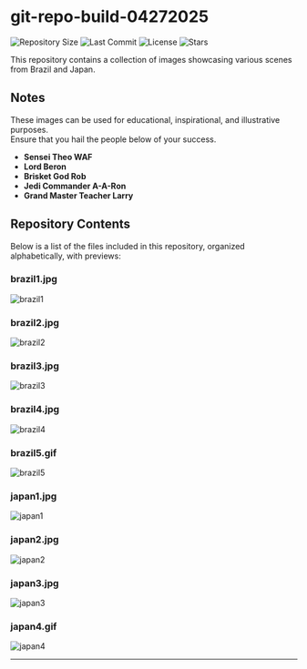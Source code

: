 # git-repo-build-04272025

![Repository Size](https://img.shields.io/github/repo-size/tiqsclass6/git-repo-build-04272025)
![Last Commit](https://img.shields.io/github/last-commit/tiqsclass6/git-repo-build-04272025)
![License](https://img.shields.io/github/license/tiqsclass6/git-repo-build-04272025)
![Stars](https://img.shields.io/github/stars/tiqsclass6/git-repo-build-04272025?style=social)

This repository contains a collection of images showcasing various scenes from Brazil and Japan.

## Notes

These images can be used for educational, inspirational, and illustrative purposes.  
Ensure that you hail the people below of your success.

- **Sensei Theo WAF**
- **Lord Beron**
- **Brisket God Rob**
- **Jedi Commander A-A-Ron**
- **Grand Master Teacher Larry**

## Repository Contents

Below is a list of the files included in this repository, organized alphabetically, with previews:

### brazil1.jpg

![brazil1](https://raw.githubusercontent.com/tiqsclass6/git-repo-build-04272025/main/brazil1.jpg)

### brazil2.jpg

![brazil2](https://raw.githubusercontent.com/tiqsclass6/git-repo-build-04272025/main/brazil2.jpg)

### brazil3.jpg

![brazil3](https://raw.githubusercontent.com/tiqsclass6/git-repo-build-04272025/main/brazil3.jpg)

### brazil4.jpg

![brazil4](https://raw.githubusercontent.com/tiqsclass6/git-repo-build-04272025/main/brazil4.jpg)

### brazil5.gif

![brazil5](https://raw.githubusercontent.com/tiqsclass6/git-repo-build-04272025/main/brazil5.gif)

### japan1.jpg

![japan1](https://raw.githubusercontent.com/tiqsclass6/git-repo-build-04272025/main/japan1.jpg)

### japan2.jpg

![japan2](https://raw.githubusercontent.com/tiqsclass6/git-repo-build-04272025/main/japan2.jpg)

### japan3.jpg

![japan3](https://raw.githubusercontent.com/tiqsclass6/git-repo-build-04272025/main/japan3.jpg)

### japan4.gif

![japan4](https://raw.githubusercontent.com/tiqsclass6/git-repo-build-04272025/main/japan4.gif)

---
